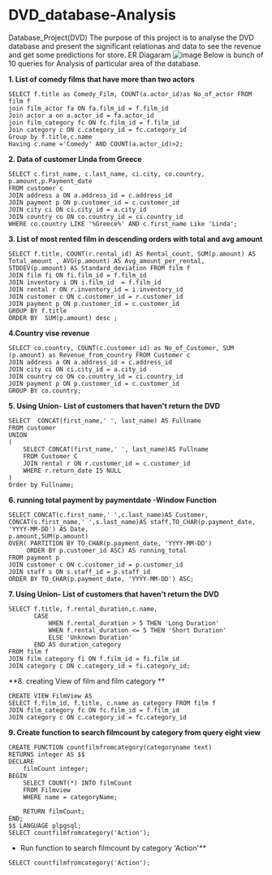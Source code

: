# DVD_database-Analysis
Database_Project(DVD)
The purpose of this project is to analyse the DVD database and present the significant relationas and data to see the revenue and get some predictions for store.
ER Diagaram
![image](https://github.com/Urmi0428/DVD_database-Analysis/assets/122922168/35af4219-9942-492d-ac01-6d06cf9e8fb0)
Below is bunch of 10 queries for Analysis of particular area of the database.


**1. List of comedy films that have more than two actors**

```
SELECT f.title as Comedy_Film, COUNT(a.actor_id)as No_of_actor FROM film f
join film_actor fa ON fa.film_id = f.film_id
Join actor a on a.actor_id = fa.actor_id
join film_category fc ON fc.film_id = f.film_id
Join category c ON c.category_id = fc.category_id
Group by f.title,c.name
Having c.name ='Comedy' AND COUNT(a.actor_id)>2;
```

**2. Data of customer Linda from Greece**

```
SELECT c.first_name, c.last_name, ci.city, co.country, p.amount,p.Payment_date
FROM customer c
JOIN address a ON a.address_id = c.address_id
JOIN payment p ON p.customer_id = c.customer_id
JOIN city ci ON ci.city_id = a.city_id
JOIN country co ON co.country_id = ci.country_id
WHERE co.country LIKE '%Greece%' AND c.first_name Like 'Linda';
```
**3. List of most rented film in descending orders with total and avg amount**

```
SELECT f.title, COUNT(r.rental_id) AS Rental_count, SUM(p.amount) AS Total_amount , AVG(p.amount) AS Avg_amount_per_rental,
STDDEV(p.amount) AS Standard_deviation FROM film f
JOIN film fi ON fi.film_id = f.film_id
JOIN inventory i ON i.film_id  = f.film_id 
JOIN rental r ON r.inventory_id = i.inventory_id
JOIN customer c ON c.customer_id = r.customer_id
JOIN payment p ON p.customer_id = c.customer_id
GROUP BY f.title
ORDER BY  SUM(p.amount) desc ;
```
**4.Country vise revenue**

```
SELECT co.country, COUNT(c.customer_id) as No_of_Customer, SUM (p.amount) as Revenue_from_country FROM Customer c
JOIN address a ON a.address_id = c.address_id
JOIN city ci ON ci.city_id = a.city_id
JOIN country co ON co.country_id = ci.country_id
JOIN payment p ON p.customer_id = c.customer_id
GROUP BY co.country;
```
**5. Using Union- List of customers that haven't return the DVD**

```
SELECT  CONCAT(first_name,' ', last_name) AS Fullname
FROM customer
UNION
(
    SELECT CONCAT(first_name,' ', last_name)AS Fullname
	FROM Customer C
	JOIN rental r ON r.customer_id = c.customer_id
    WHERE r.return_date IS NULL
)
Order by Fullname;
```
**6. running total payment by paymentdate -Window Function**

```
SELECT CONCAT(c.first_name,' ',c.last_name)AS Customer,
CONCAT(s.first_name,' ',s.last_name)AS staff,TO_CHAR(p.payment_date, 'YYYY-MM-DD') AS Date,
p.amount,SUM(p.amount)
OVER( PARTITION BY TO_CHAR(p.payment_date, 'YYYY-MM-DD')
	 ORDER BY p.customer_id ASC) AS running_total
FROM payment p
JOIN customer c ON c.customer_id = p.customer_id
JOIN staff s ON s.staff_id = p.staff_id 
ORDER BY TO_CHAR(p.payment_date, 'YYYY-MM-DD') ASC;
```
**7. Using Union- List of customers that haven't return the DVD**

```
SELECT f.title, f.rental_duration,c.name,
       CASE
           WHEN f.rental_duration > 5 THEN 'Long Duration'
           WHEN f.rental_duration <= 5 THEN 'Short Duration'
           ELSE 'Unknown Duration'
       END AS duration_category
FROM film f 
JOIN film_category fi ON f.film_id = fi.film_id
JOIN category c ON c.category_id = fi.category_id;
```
**8. creating View of film and film category **

```
CREATE VIEW FilmView AS
SELECT f.film_id, f.title, c.name as category FROM film f
JOIN film_category fc ON fc.film_id = f.film_id
JOIN category c ON c.category_id = fc.category_id 
```
**9. Create function to search filmcount by category from query eight view**

```
CREATE FUNCTION countfilmfromcategory(categoryname text) 
RETURNS integer AS $$
DECLARE
    filmCount integer;
BEGIN
    SELECT COUNT(*) INTO filmCount
    FROM Filmview
    WHERE name = categoryName;
    
    RETURN filmCount;
END;
$$ LANGUAGE plpgsql;
SELECT countfilmfromcategory('Action');
```
- Run function to search filmcount by category 'Action'**
```
SELECT countfilmfromcategory('Action');
```
